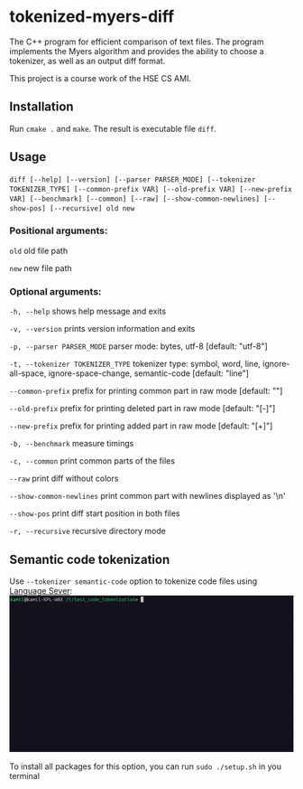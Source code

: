 # tokenized-myers-diff

The C++ program for efficient comparison of text files. The program implements the Myers algorithm and provides the ability to choose a tokenizer, as well as an output diff format.

This project is a course work of the HSE CS AMI.

## Installation

Run `cmake .` and `make`. The result is executable file `diff`.

## Usage

`diff [--help] [--version] [--parser PARSER_MODE] [--tokenizer TOKENIZER_TYPE] [--common-prefix VAR] [--old-prefix VAR] [--new-prefix VAR] [--benchmark] [--common] [--raw] [--show-common-newlines] [--show-pos] [--recursive] old new`

### Positional arguments:

  `old`                                   old file path
  
  `new`                                  new file path

### Optional arguments:

  `-h, --help`                            shows help message and exits
  
  `-v, --version`                         prints version information and exits
  
  `-p, --parser PARSER_MODE`              parser mode: bytes, utf-8 [default: "utf-8"]
  
  `-t, --tokenizer TOKENIZER_TYPE`        tokenizer type: symbol, word, line, ignore-all-space, ignore-space-change, semantic-code [default: "line"]
  
  `--common-prefix`                       prefix for printing common part in raw mode [default: ""]
  
  `--old-prefix`                          prefix for printing deleted part in raw mode [default: "[-]"]
  
  `--new-prefix`                          prefix for printing added part in raw mode [default: "[+]"]
  
  `-b, --benchmark`                       measure timings
  
  `-c, --common`                          print common parts of the files
  
  `--raw`                                 print diff without colors
  
  `--show-common-newlines`                print common part with newlines displayed as '\n'
  
  `--show-pos`                            print diff start position in both files
  
  `-r, --recursive`                       recursive directory mode

## Semantic code tokenization
Use `--tokenizer semantic-code` option to tokenize code files using [Language Sever](https://microsoft.github.io/language-server-protocol/):
![semantic code example](media/code-semantic.gif)

To install all packages for this option, you can run `sudo ./setup.sh` in you terminal

